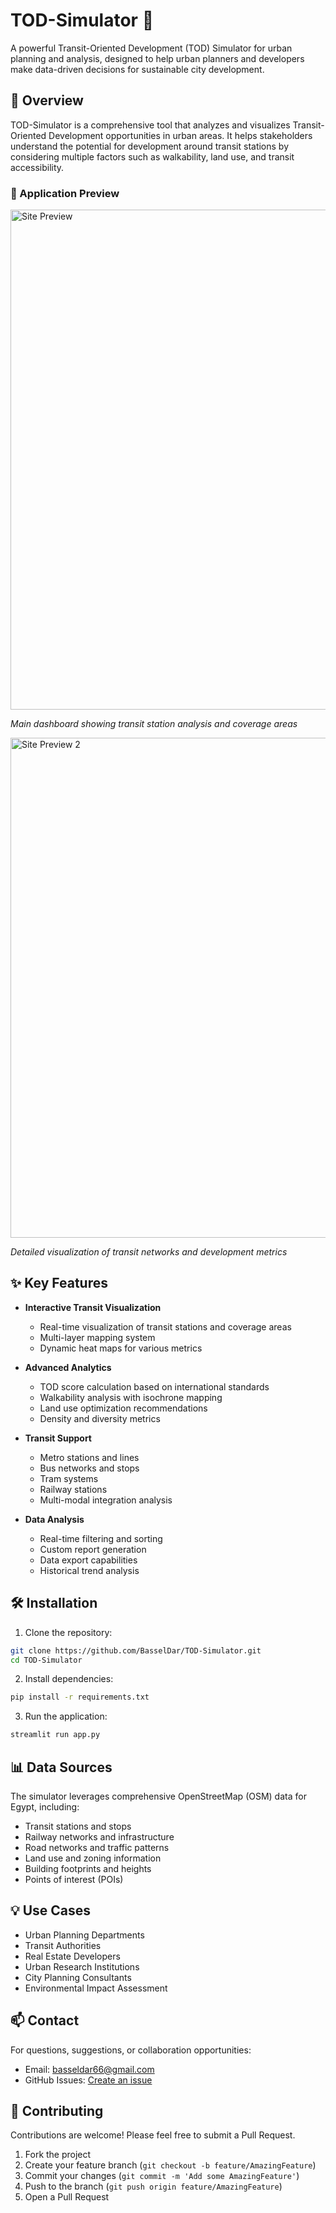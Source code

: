 # TOD-Simulator 🌆

A powerful Transit-Oriented Development (TOD) Simulator for urban planning and analysis, designed to help urban planners and developers make data-driven decisions for sustainable city development.

## 🚀 Overview

TOD-Simulator is a comprehensive tool that analyzes and visualizes Transit-Oriented Development opportunities in urban areas. It helps stakeholders understand the potential for development around transit stations by considering multiple factors such as walkability, land use, and transit accessibility.

### 📸 Application Preview

<img src="./assets/sitepreview.jpg" alt="Site Preview" width="800"/>

*Main dashboard showing transit station analysis and coverage areas*

<img src="./assets/sitepreview2.jpg" alt="Site Preview 2" width="800"/>

*Detailed visualization of transit networks and development metrics*

## ✨ Key Features

- **Interactive Transit Visualization**
  - Real-time visualization of transit stations and coverage areas
  - Multi-layer mapping system
  - Dynamic heat maps for various metrics

- **Advanced Analytics**
  - TOD score calculation based on international standards
  - Walkability analysis with isochrone mapping
  - Land use optimization recommendations
  - Density and diversity metrics

- **Transit Support**
  - Metro stations and lines
  - Bus networks and stops
  - Tram systems
  - Railway stations
  - Multi-modal integration analysis

- **Data Analysis**
  - Real-time filtering and sorting
  - Custom report generation
  - Data export capabilities
  - Historical trend analysis

## 🛠️ Installation

1. Clone the repository:
```bash
git clone https://github.com/BasselDar/TOD-Simulator.git
cd TOD-Simulator
```

2. Install dependencies:
```bash
pip install -r requirements.txt
```

3. Run the application:
```bash
streamlit run app.py
```

## 📊 Data Sources

The simulator leverages comprehensive OpenStreetMap (OSM) data for Egypt, including:
- Transit stations and stops
- Railway networks and infrastructure
- Road networks and traffic patterns
- Land use and zoning information
- Building footprints and heights
- Points of interest (POIs)

## 💡 Use Cases

- Urban Planning Departments
- Transit Authorities
- Real Estate Developers
- Urban Research Institutions
- City Planning Consultants
- Environmental Impact Assessment

## 📫 Contact

For questions, suggestions, or collaboration opportunities:
- Email: basseldar66@gmail.com
- GitHub Issues: [Create an issue](https://github.com/BasselDar/TOD-Simulator/issues)


## 🤝 Contributing

Contributions are welcome! Please feel free to submit a Pull Request.

1. Fork the project
2. Create your feature branch (`git checkout -b feature/AmazingFeature`)
3. Commit your changes (`git commit -m 'Add some AmazingFeature'`)
4. Push to the branch (`git push origin feature/AmazingFeature`)
5. Open a Pull Request

